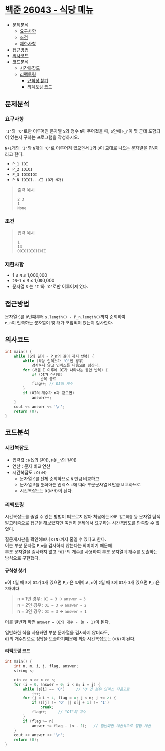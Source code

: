 # [백준 26043 - 식당 메뉴](https://www.acmicpc.net/problem/26043)

- [문제분석](#문제분석)
    * [요구사항](#요구사항)
    * [조건](#조건)
    * [제한사항](#제한사항)
- [접근방법](#접근방법)
- [의사코드](#의사코드)
- [코드분석](#코드분석)
    * [시간복잡도](#시간복잡도)
    * [리펙토링](#리펙토링)
      * [규칙성 찾기](#규칙성-찾기)
      * [리펙토링 코드](#리펙토링-코드)


## 문제분석

### 요구사항

`'I'`와 `'O'`로만 이루어진 문자열 `S`와 정수 `N`이 주어졌을 때,
`S`안에 `P_n`이 몇 군데 포함되어 있는지 구하는 프로그램을 작성하시오.


`N+1`개의 `'I'`와 `N`개의 `'O'`로 이루어져 있으면서
`I`와 `O`이 교대로 나오는 문자열을 PN이라고 한다.
* `P_1 IOI`
* `P_2 IOIOI`
* `P_3 IOIOIOI`
* `P_N IOIOI...OI (O가 N개)`



> 출력 예시
> ```shell
> 2 3
> 1
> None
> ```

### 조건

> 입력 예시
> ```shell
> 1
> 13
> OOIOIOIOIIOII
> ```

### 제한사항

* 1 ≤ `N` ≤ 1,000,000
* `2N+1` ≤ `M` ≤ 1,000,000
* 문자열 `S` 는 `'I'`와 `'O'`로만 이루어져 있다.

## 접근방법

문자열 `S`를 `0`번째부터 `s.length() - P_n.length()`까지 순회하여  
`P_n`이 만족하는 문자열이 몇 개가 포함되어 있는지 검사한다.

## 의사코드
```C++
int main() {
	while (S의 길이 - P_n의 길이 까지 반복) {
		while (해당 인덱스가 'O'인 경우)
			검사하지 않고 인덱스를 다음으로 넘긴다;
		for (처음 I 이후에 OI가 나타나는 동안 반복) {
			if (OI가 아니면)
				반복 종료
			flag++; // OI의 개수
		}
		if (OI의 개수가 n과 같으면)
			answer++;
	}
	cout << answer << '\n';
	return (0);
}
```

## 코드분석

### 시간복잡도

* 입력값 : `N`(`S`의 길이), `M`(`P_n`의 길이)
* 연산 : 문자 비교 연산
* 시간복잡도 : `O(NM)`
  * 문자열 `S`를 전체 순회하므로 `N` 만큼 비교하고
  * 문자열 `S`를 순회하는 인덱스 `i`에 따라 부분문자열 `M` 만큼 비교하므로
  * 시간복잡도는 `O(N*M)`이 된다.

### 리펙토링

시간복잡도를 줄일 수 있는 방법이 떠오르지 않아 처음에는 `KMP 알고리즘` 등
문자열 탐색 알고리즘으로 접근을 해보았지만 여전히 문제에서 요구하는 시간복잡도를 만족할 수 없었다.

질문게시판을 확인해보니 `O(N)`까지 줄일 수 있다고 한다.  
이는 부분 문자열 `P_n`을 검사하지 않는다는 의미이기 때문에  
부분 문자열을 검사하지 않고 `"OI"`의 개수를 사용하여
부분 문자열의 개수를 도출하는 방식으로 구현했다.

#### 규칙성 찾기

`n`이 `1`일 때 `S`에 `OI`가 `3`개 있으면 `P_n`은 `3`개이고,
`n`이 `2`일 때 `S`에 `OI`가 `3`개 있으면 `P_n`은 `2`개이다.
> n = 1인 경우 : `OI = 3` → `answer = 3`  
> n = 2인 경우 : `OI = 3` → `answer = 2`  
> n = 3인 경우 : `OI = 3` → `answer = 1`  

이를 일반화 하면 `answer = OI의 개수 - (n - 1)`이 된다.

일반화한 식을 사용하면 부분 문자열을 검사하지 않더라도,  
`OI`의 개수만으로 정답을 도출하기때문에 최종 시간복잡도는 `O(N)`이 된다.

#### 리펙토링 코드

```c
int main() {
	int n, m, i, j, flag, answer;
	string s;

	cin >> n >> m >> s;
	for (i = 0, answer = 0; i < m; i = j) {
		while (s[i] == 'O')     // 'O'인 경우 인덱스 다음으로
			i++;
		for (j = i + 1, flag = 0; j < m; j += 2) {
			if (s[j] != 'O' || s[j + 1] != 'I')
				break;
			flag++;     // "OI"의 개수
		}
		if (flag >= n)
			answer += flag - (n - 1);   // 일반화한 계산식으로 정답 계산
	}
	cout << answer << '\n';
	return (0);
}
```
